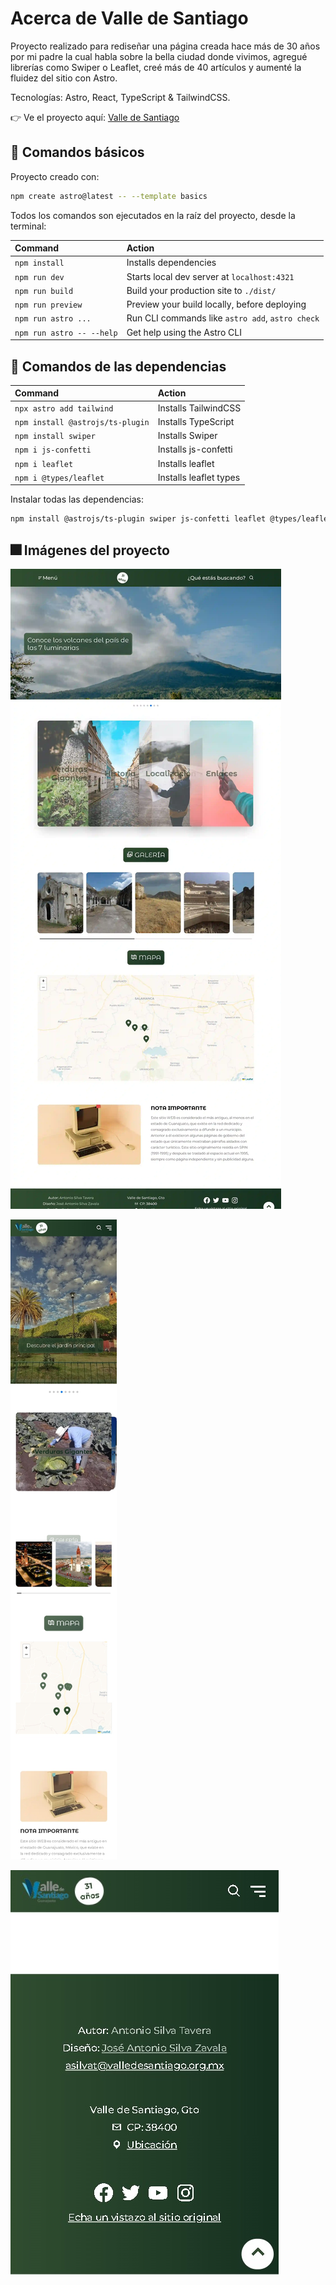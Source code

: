 # Acerca de Valle de Santiago

Proyecto realizado para rediseñar una página creada hace más de 30 años por mi padre la cual habla sobre la bella ciudad donde vivimos, agregué librerías como Swiper o Leaflet, creé más de 40 artículos y aumenté la fluidez del sitio con Astro.

Tecnologías: Astro, React, TypeScript & TailwindCSS.

👉 Ve el proyecto aquí: [Valle de Santiago](https://valledesantiago.vercel.app/)

## 🧞 Comandos básicos

Proyecto creado con:

```sh
npm create astro@latest -- --template basics
```

Todos los comandos son ejecutados en la raíz del proyecto, desde la terminal:

| Command                   | Action                                           |
| :------------------------ | :----------------------------------------------- |
| `npm install`             | Installs dependencies                            |
| `npm run dev`             | Starts local dev server at `localhost:4321`      |
| `npm run build`           | Build your production site to `./dist/`          |
| `npm run preview`         | Preview your build locally, before deploying     |
| `npm run astro ...`       | Run CLI commands like `astro add`, `astro check` |
| `npm run astro -- --help` | Get help using the Astro CLI                     |

## 👀 Comandos de las dependencias

| Command                          | Action                 |
| :------------------------------- | :--------------------- |
| `npx astro add tailwind`         | Installs TailwindCSS   |
| `npm install @astrojs/ts-plugin` | Installs TypeScript    |
| `npm install swiper`             | Installs Swiper        |
| `npm i js-confetti`              | Installs js-confetti   |
| `npm i leaflet`                  | Installs leaflet       |
| `npm i @types/leaflet`           | Installs leaflet types |

Instalar todas las dependencias:

```sh
npm install @astrojs/ts-plugin swiper js-confetti leaflet @types/leaflet
```

## 🎆 Imágenes del proyecto

![logo](https://github.com/Asilvazavala/Astro-Portfolio/blob/fe24103a384aafa142ff6262d3d774e0760a9b45/public/imagenes/Projects/valle-de-santiago.webp)

![logo](https://github.com/Asilvazavala/My-Portfolio/blob/906a0fd188d53e75381934341341652a4db1e025/src/imagenes/Mobile/Valle/valleMobile.png)

![logo](https://github.com/Asilvazavala/My-Portfolio/blob/906a0fd188d53e75381934341341652a4db1e025/src/imagenes/Mobile/Valle/valleMobile2.png)
